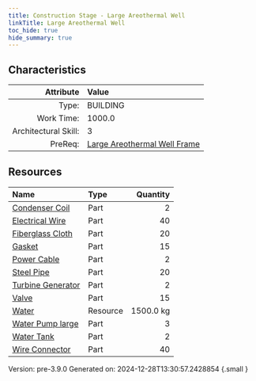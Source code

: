 ```yaml
---
title: Construction Stage - Large Areothermal Well
linkTitle: Large Areothermal Well
toc_hide: true
hide_summary: true
---
```


## Characteristics

| Attribute      | Value |
|--------:|:------|
|Type:|BUILDING|
|Work Time:|1000.0|
|Architectural Skill:|3|
|PreReq:|[Large Areothermal Well Frame](/docs/definitions/construction/large-areothermal-well-frame)|

## Resources

| Name | Type | Quantity |
|:-----|:-----|-----:|
|[Condenser Coil](/docs/definitions/part/condenser-coil)|Part|2|
|[Electrical Wire](/docs/definitions/part/electrical-wire)|Part|40|
|[Fiberglass Cloth](/docs/definitions/part/fiberglass-cloth)|Part|20|
|[Gasket](/docs/definitions/part/gasket)|Part|15|
|[Power Cable](/docs/definitions/part/power-cable)|Part|2|
|[Steel Pipe](/docs/definitions/part/steel-pipe)|Part|20|
|[Turbine Generator](/docs/definitions/part/turbine-generator)|Part|2|
|[Valve](/docs/definitions/part/valve)|Part|15|
|[Water](/docs/definitions/resource/water)|Resource|1500.0 kg|
|[Water Pump large](/docs/definitions/part/water-pump-large)|Part|3|
|[Water Tank](/docs/definitions/part/water-tank)|Part|2|
|[Wire Connector](/docs/definitions/part/wire-connector)|Part|40|



Version: pre-3.9.0 Generated on: 2024-12-28T13:30:57.2428854
{.small }